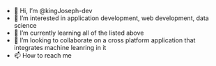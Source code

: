 - 👋 Hi, I’m @kingJoseph-dev
- 👀 I’m interested in application development, web development, data science
- 🌱 I’m currently learning all of the listed above
- 💞️ I’m looking to collaborate on a cross platform application that integrates machine leanring in it
- 📫 How to reach me 

<!---
kingJoseph-dev/kingJoseph-dev is a ✨ special ✨ repository because its `README.md` (this file) appears on your GitHub profile.
You can click the Preview link to take a look at your changes.
--->
